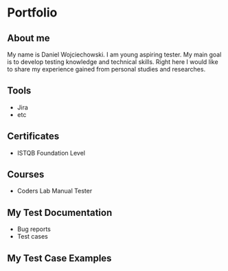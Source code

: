 # Portfolio

## About me

My name is Daniel Wojciechowski. I am young aspiring tester. My main goal is to develop testing knowledge and technical skills. Right here I would like to share my experience gained from personal studies and researches.

## Tools 

* Jira
* etc 

## Certificates

* ISTQB Foundation Level

## Courses

* Coders Lab Manual Tester

## My Test Documentation

* Bug reports
* Test cases

## My Test Case Examples

